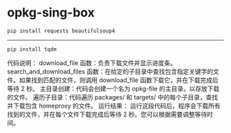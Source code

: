 # opkg-sing-box
`pip install requests beautifulsoup4`

------
`pip install tqdm`

代码说明：
download_file 函数：负责下载文件并显示进度条。
search_and_download_files 函数：在给定的子目录中查找包含指定关键字的文件。如果找到匹配的文件，则调用 download_file 函数下载它，并在下载完成后等待 2 秒。
主目录创建：代码会创建一个名为 opkg-file 的主目录，以存放下载的文件。
遍历子目录：代码遍历 packages/ 和 targets/ 中的每个子目录，查找并下载包含 homeproxy 的文件。
运行结果：
运行这段代码后，程序会下载所有找到的文件，并在每个文件下载完成后等待 2 秒。您可以根据需要调整等待时间。
